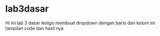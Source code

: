 # lab3dasar
Hi ini lab 3 dasar
lestgo
membuat dropdown dengan baris dan kolom ini tampilan code dan hasil nya
